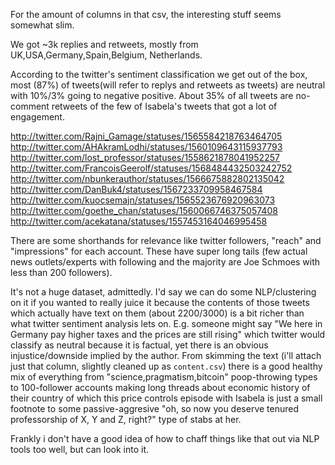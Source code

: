 For the amount of columns in that csv, the interesting stuff seems somewhat slim.

We got ~3k replies and retweets, mostly from UK,USA,Germany,Spain,Belgium, Netherlands.

According to the twitter's sentiment classification we get out of the box, most (87%) of tweets(will refer to replys and retweets as tweets) are neutral with 10%/3% going to negative positive. About 35% of all tweets are no-comment retweets of the few of Isabela's tweets that got a lot of engagement.

http://twitter.com/Rajni_Gamage/statuses/1565584218763464705
http://twitter.com/AHAkramLodhi/statuses/1560109643115937793
http://twitter.com/lost_professor/statuses/1558621878041952257
http://twitter.com/FrancoisGeerolf/statuses/1568484432503242752
http://twitter.com/nbunkerauthor/statuses/1566675882802135042
http://twitter.com/DanBuk4/statuses/1567233709958467584
http://twitter.com/kuocsemajn/statuses/1565523676920963073
http://twitter.com/goethe_chan/statuses/1560066746375057408
http://twitter.com/acekatana/statuses/1557453164046995458


There are some shorthands for relevance like twitter followers, "reach" and "impressions" for each account. These have super long tails (few actual news outlets/experts with following and the majority are Joe Schmoes with less than 200 followers).


It's not a huge dataset, admittedly. I'd say we can do some NLP/clustering on it if you wanted to really juice it because the contents of those tweets which actually have text on them (about 2200/3000) is a bit richer than what twitter sentiment analysis lets on.
E.g. someone might say "We here in Germany pay higher taxes and the prices are still rising" which twitter would classify as neutral because it is factual, yet there is an obvious injustice/downside implied by the author. From skimming the text (i'll attach just that column, slightly cleaned up as `content.csv`) there is a good healthy mix of everything from "science,pragmatism,bitcoin" poop-throwing types to 100-follower accounts making long threads about economic history of their country of which this price controls episode with Isabela is just a small footnote to some passive-aggresive "oh, so now you deserve tenured professorship of X, Y and Z, right?" type of stabs at her. 

Frankly i don't have a good idea of how to chaff things like that out via NLP tools too well, but can look into it.

